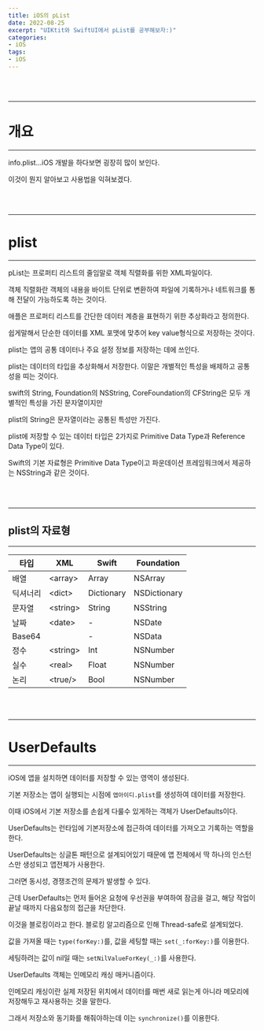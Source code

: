 ```yaml
---
title: iOS의 pList
date: 2022-08-25
excerpt: "UIKtit와 SwiftUI에서 pList를 공부해보자:)"
categories:
- iOS
tags:
- iOS
---
```



<br />
<br />

---

# 개요

---

info.plist...iOS 개발을 하다보면 굉장히 많이 보인다.

이것이 뭔지 알아보고 사용법을 익혀보겠다.


<br />
<br />

---

# plist

---

pList는 프로퍼티 리스트의 줄임말로 객체 직렬화를 위한 XML파일이다.

객체 직렬화란 객체의 내용을 바이트 단위로 변환하여 파일에 기록하거나 네트워크를 통해 전달이 가능하도록 하는 것이다.

애플은 프로퍼티 리스트를 간단한 데이터 계층을 표현하기 위한 추상화라고 정의한다.

쉽게말해서 단순한 데이터를 XML 포맷에 맞추어 key value형식으로 저장하는 것이다.

plist는 앱의 공통 데이터나 주요 설정 정보를 저장하는 데에 쓰인다.

plist는 데이터의 타입을 추상화해서 저장한다. 이말은 개별적인 특성을 배제하고 공통성을 띠는 것이다.

swift의 String, Foundation의 NSString, CoreFoundation의 CFString은 모두 개별적인 특성을 가진 문자열이지만

plist의 String은 문자열이라는 공통된 특성만 가진다.

plist에 저장할 수 있는 데이터 타입은 2가지로 Primitive Data Type과 Reference Data Type이 있다.

Swift의 기본 자료형은 Primitive Data Type이고 파운데이션 프레임워크에서 제공하는 NSString과 같은 것이다.

<br />
<br />

---

## plist의 자료형

---

| 타입 | XML | Swift | Foundation |
| --- | --- | --- | --- |
| 배열 | \<array> | Array | NSArray |
| 딕셔너리 | \<dict> | Dictionary | NSDictionary |
| 문자열 | \<string> | String | NSString |
| 날짜 | \<date> | - | NSDate |
| Base64 | <data> | - | NSData |
| 정수 | \<string> | Int | NSNumber |
| 실수 | \<real> | Float | NSNumber |
| 논리 | \<true/> | Bool | NSNumber |

<br />
<br />

---

# UserDefaults

---

iOS에 앱을 설치하면 데이터를 저장할 수 있는 영역이 생성된다.

기본 저장소는 앱이 실행되는 시점에 `앱아이디.plist`를 생성하여 데이터를 저장한다.

이때 iOS에서 기본 저장소를 손쉽게 다룰수 있게하는 객체가 UserDefaults이다.

UserDefaults는 런타임에 기본저장소에 접근하여 데이터를 가져오고 기록하는 역할을 한다.

UserDefaults는 싱글톤 패턴으로 설계되어있기 때문에 앱 전체에서 딱 하나의 인스턴스만 생성되고 앱전체가 사용한다.

그러면 동시성, 경쟁조건의 문제가 발생할 수 있다.

근데 UserDefaults는 먼저 들어온 요청에 우선권을 부여하여 잠금을 걸고, 해당 작업이 끝날 때까지 다음요청의 접근을 차단한다.

이것을 블로킹이라고 한다. 블로킹 알고리즘으로 인해 Thread-safe로 설계되었다.

값을 가져올 때는 `type(forKey:)`를, 값을 세팅할 때는 `set(_:forKey:)`를 이용한다.

세팅하려는 값이 nil일 때는 `setNilValueForKey(_:)`를 사용한다.

UserDefaults 객체는 인메모리 캐싱 매커니즘이다.

인메모리 캐싱이란 실제 저장된 위치에서 데이터를 매번 새로 읽는게 아니라 메모리에 저장해두고 재사용하는 것을 말한다.

그래서 저장소와 동기화를 해줘야하는데 이는 `synchronize()`를 이용한다.

 
